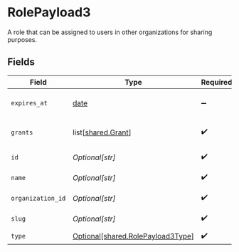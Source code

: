 # RolePayload3

A role that can be assigned to users in other organizations for sharing purposes.


## Fields

| Field                                                                            | Type                                                                             | Required                                                                         | Description                                                                      | Example                                                                          |
| -------------------------------------------------------------------------------- | -------------------------------------------------------------------------------- | -------------------------------------------------------------------------------- | -------------------------------------------------------------------------------- | -------------------------------------------------------------------------------- |
| `expires_at`                                                                     | [date](https://docs.python.org/3/library/datetime.html#date-objects)             | :heavy_minus_sign:                                                               | date and time then the role will expire                                          | 2028-07-21T17:32:28Z                                                             |
| `grants`                                                                         | list[[shared.Grant](undefined/models/shared/grant.md)]                           | :heavy_check_mark:                                                               | List of grants (permissions) applied to the role                                 |                                                                                  |
| `id`                                                                             | *Optional[str]*                                                                  | :heavy_check_mark:                                                               | Format: <organization_id>:<slug>                                                 | 123:owner                                                                        |
| `name`                                                                           | *Optional[str]*                                                                  | :heavy_check_mark:                                                               | Human-friendly name for the role                                                 | Owner                                                                            |
| `organization_id`                                                                | *Optional[str]*                                                                  | :heavy_check_mark:                                                               | Id of an organization                                                            | 123                                                                              |
| `slug`                                                                           | *Optional[str]*                                                                  | :heavy_check_mark:                                                               | URL-friendly name for the role                                                   | owner                                                                            |
| `type`                                                                           | [Optional[shared.RolePayload3Type]](undefined/models/shared/rolepayload3type.md) | :heavy_check_mark:                                                               | N/A                                                                              |                                                                                  |